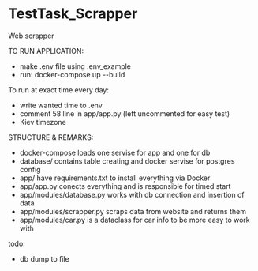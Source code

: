 # TestTask_Scrapper
Web scrapper

TO RUN APPLICATION:
- make .env file using .env_example
- run:
    docker-compose up --build

To run at exact time every day:
- write wanted time to .env
- comment 58 line in app/app.py (left uncommented for easy test)
- Kiev timezone

STRUCTURE & REMARKS:
- docker-compose loads one servise for app and one for db
- database/ contains table creating and docker servise for postgres config
- app/ have requirements.txt to install everything via Docker
- app/app.py conects everything and is responsible for timed start
- app/modules/database.py works with db connection and insertion of data
- app/modules/scrapper.py scraps data from website and returns them
- app/modules/car.py is a dataclass for car info to be more easy to work with

todo:
- db dump to file
